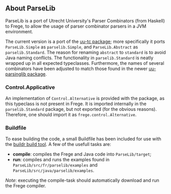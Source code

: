 ## About ParseLib

ParseLib is a port of Utrecht University's Parser Combinators (from Haskell) to Frege,
to allow the usage of parser combinator parsers in a JVM environment.

The current version is a port of the [uu-tc package][uu-tc];
more specifically it ports `ParseLib.Simple` as `parselib.Simple`, and `ParseLib.Abstract`
as `parselib.Standard`. The reason for renaming `abstract` to `standard` is to avoid Java naming
conflicts. The functionality in `parselib.Standard` is neatly wrapped up in all expected typeclasses.
Furthermore, the names of several combinators have been adjusted to match those found in the
newer [uu-parsinglib package][uu-parsinglib].

### Control.Applicative

An implementation of `Control.Alternative` is provided with the package, as this typeclass
is not present in Frege. It is imported internally in the `parselib.Standard` package, but
not exported (for the obvious reasons). Therefore, one should import it as `frege.control.Alternative`.


### Buildfile

To ease building the code, a small Buildfile has been included for use with the [buildr build tool][buildr].
A few of the usefull tasks are:

  - **compile**: compiles the Frege and Java code into `ParseLib/target`;
  - **run**: compiles and runs the examples found in `ParseLib/src/fr/parselib/examples`
    and `ParseLib/src/java/parselib/examples`.
    
*Note*: executing the compile-task should automatically download and run the Frege compiler.


[uu-tc]:          http://hackage.haskell.org/package/uu-tc
[uu-parsinglib]:  http://hackage.haskell.org/package/uu-parsinglib-2.7.4.1
[buildr]:         http://buildr.apache.org/installing.html
